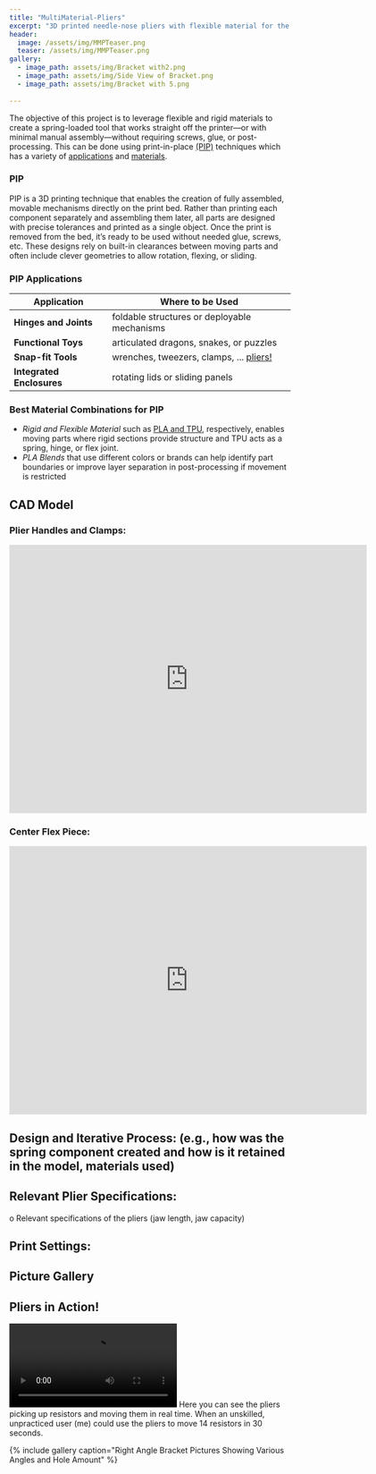 ```yaml
---
title: "MultiMaterial-Pliers"
excerpt: "3D printed needle-nose pliers with flexible material for the spring mechanism" 
header:
  image: /assets/img/MMPTeaser.png
  teaser: /assets/img/MMPTeaser.png
gallery:
  - image_path: assets/img/Bracket with2.png
  - image_path: assets/img/Side View of Bracket.png
  - image_path: assets/img/Bracket with 5.png
   
---
```

The objective of this project is to leverage flexible and rigid materials to create a spring-loaded tool that works straight off the printer—or with minimal manual assembly—without requiring screws, glue, or post-processing. This can be done using print-in-place [(PIP)](#pip) techniques which has a variety of [applications](#apps) and [materials](#mats).

### PIP  <a id="pip"></a>
PIP is a 3D printing technique that enables the creation of fully assembled, movable mechanisms directly on the print bed. Rather than printing each component separately and assembling them later, all parts are designed with precise tolerances and printed as a single object. Once the print is removed from the bed, it’s ready to be used without needed glue, screws, etc. These designs rely on built-in clearances between moving parts and often include clever geometries to allow rotation, flexing, or sliding.

### PIP Applications <a id="apps"></a>

| Application                     | Where to be Used |
|----------------------------|----------------------------------------|
| **Hinges and Joints** | foldable structures or deployable mechanisms |
| **Functional Toys** | articulated dragons, snakes, or puzzles |
| **Snap-fit Tools** | wrenches, tweezers, clamps, ... [pliers!](#CAD-Model) |
| **Integrated Enclosures** | rotating lids or sliding panels |

### Best Material Combinations for PIP <a id="mats"></a>
- *Rigid and Flexible Material* such as [PLA and TPU](#printset), respectively, enables moving parts where rigid sections provide structure and TPU acts as a spring, hinge, or flex joint.
- *PLA Blends* that use different colors or brands can help identify part boundaries or improve layer separation in post-processing if movement is restricted


## CAD Model
### Plier Handles and Clamps: <a id="CAD-Model"></a>
<iframe src="https://vanderbilt643.autodesk360.com/shares/public/SH286ddQT78850c0d8a43dd46deefdbc450c?mode=embed" width="640" height="480" allowfullscreen="true" webkitallowfullscreen="true" mozallowfullscreen="true"  frameborder="0"></iframe>

### Center Flex Piece:
<iframe src="https://vanderbilt643.autodesk360.com/shares/public/SH286ddQT78850c0d8a41f54c77e74ac39c8?mode=embed" width="640" height="480" allowfullscreen="true" webkitallowfullscreen="true" mozallowfullscreen="true"  frameborder="0"></iframe>


## Design and Iterative Process: (e.g., how was the spring component created and how is it retained in the model, materials used)

## Relevant Plier Specifications:
o Relevant specifications of the pliers (jaw length, jaw capacity)

## Print Settings: <a id="printset"></a>

## Picture Gallery

## Pliers in Action!
![Pliers Picking Up Resistors](assets/gif/9olst5.mp4)
Here you can see the pliers picking up resistors and moving them in real time.
When an unskilled, unpracticed user (me) could use the pliers to move 14 resistors in 30 seconds. 

{% include gallery caption="Right Angle Bracket Pictures Showing Various Angles and Hole Amount" %}
